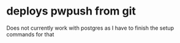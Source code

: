 # deploys pwpush from git

Does not currently work with postgres as I have to finish the setup commands for that